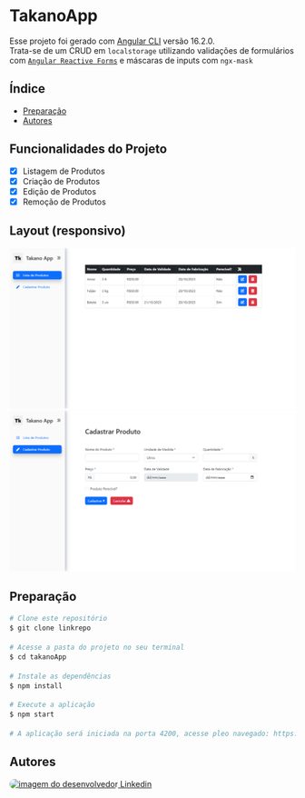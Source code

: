 # TakanoApp

Esse projeto foi gerado com [Angular CLI](https://github.com/angular/angular-cli) versão 16.2.0.\
Trata-se de um CRUD em `localstorage` utilizando validações de formulários com <a href="https://angular.io/guide/reactive-forms" target="_blank">`Angular Reactive Forms`</a> e máscaras de inputs com `ngx-mask`

## Índice
- <a href="#-preparacao">Preparação</a>
- <a href="#-autores">Autores</a>

## Funcionalidades do Projeto

- [x] Listagem de Produtos
- [x] Criação de Produtos
- [x] Edição de Produtos
- [x] Remoção de Produtos

## Layout (responsivo)
![home](./assets/print_01.png)
![cadastro](./assets/print_02.png)

## Preparação
```bash
# Clone este repositório
$ git clone linkrepo

# Acesse a pasta do projeto no seu terminal
$ cd takanoApp

# Instale as dependências
$ npm install

# Execute a aplicação
$ npm start

# A aplicação será iniciada na porta 4200, acesse pleo navegado: https://localhost:4200
```
## Autores


<a href="https://www.linkedin.com/in/t4kano/"><img src="https://avatars.githubusercontent.com/u/54607722?v=4" alt="imagem do desenvolvedor" style="width:100px;border-radius:10px;" /> Linkedin</a>
